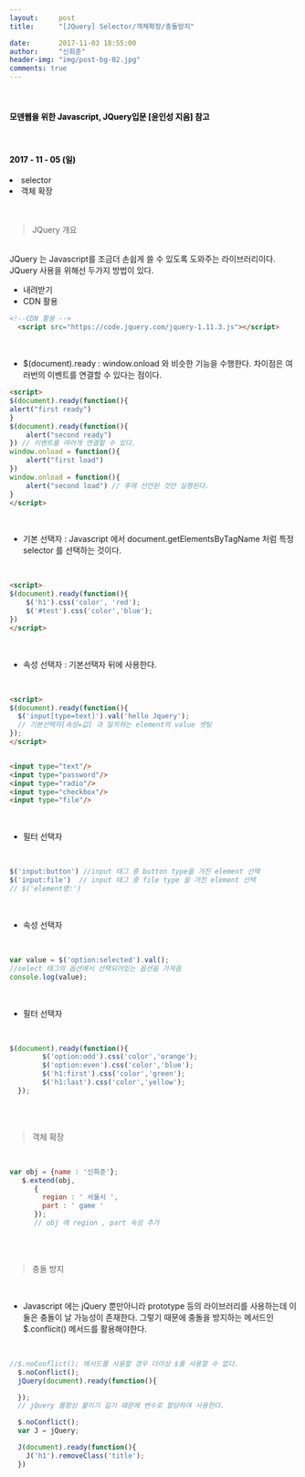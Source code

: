 ```yaml
---
layout:     post
title:      "[JQuery] Selector/객체확장/충돌방지"

date:       2017-11-03 18:55:00
author:     "신희준"
header-img: "img/post-bg-02.jpg"
comments: true
---
```


<meta name="description" content="javascript, javascript 객체, javascript프로토타입, javascript생성자,javascript함수,javascript생성자함수
">
<br>
<H4 style ="font-weight:bold; color:black;"> 모덴웹을 위한 Javascript, JQuery입문 [윤인성 지음] 참고</H4>
<br>
<H4 style ="font-weight:bold; color : black">2017 - 11 - 05 (일)</H4>
<li>selector</li>
<li>객체 확장</li>
<br>
<br>

>JQuery 개요

<br>
JQuery 는 Javascript를 조금더 손쉽게 쓸 수 있도록 도와주는 라이브러리이다.

<br>
JQuery 사용을 위해선 두가지 방법이 있다.

* 내려받기
* CDN 활용

~~~html
<!--CDN 활용 -->
  <script src="https://code.jquery.com/jquery-1.11.3.js"></script>
~~~

<br>


* $(document).ready : window.onload 와 비슷한 기능을 수행한다. 차이점은 여러번의 이벤트를 연결할 수 있다는 점이다.

~~~html
<script>
$(document).ready(function(){
alert("first ready")
}
$(document).ready(function(){
    alert("second ready")
}) // 이벤트를 여러개 연결할 수 있다.
window.onload = function(){
    alert("first load")
})
window.onload = function(){
    alert("second load") // 후에 선언된 것만 실행된다.
}
</script>
~~~

<br>

* 기본 선택자 : Javascript 에서 document.getElementsByTagName 처럼 특정 selector 를 선택하는 것이다.

<br>

~~~html
<script>
$(document).ready(function(){
    $('h1').css('color', 'red');
    $('#test').css('color','blue');
})
</script>
~~~

<br>

* 속성 선택자 : 기본선택자 뒤에 사용한다.

<br>

~~~html
<script>
$(document).ready(function(){
  $('input[type=text]').val('hello Jquery');
  // 기본선택자[속성=값] 과 일치하는 element의 value 셋팅
});
</script>


<input type="text"/>
<input type="password"/>
<input type="radio"/>
<input type="checkbox"/>
<input type="file"/>
~~~

<br>

* 필터 선택자

<br>

~~~javascript
$('input:button') //input 태그 중 button type을 가진 element 선택
$('input:file')  // input 태그 중 file type 을 가진 element 선택
// $('element명:')
~~~

<br>

* 속성 선택자

<br>

~~~javascript
var value = $('option:selected').val();
//select 태그의 옵션에서 선택되어있는 옵션을 가져옴
console.log(value);
~~~

<br>

* 필터 선택자

<br>

~~~javascript
$(document).ready(function(){
        $('option:odd').css('color','orange');
        $('option:even').css('color','blue');
        $('h1:first').css('color','green');
        $('h1:last').css('color','yellow');
  });
~~~

<br><br>

> 객체 확장

<br>

~~~javascript
var obj = {name : '신희준'};
   $.extend(obj,
      {
        region : ' 서울시 ',
        part : ' game '
      });
      // obj 에 region , part 속성 추가
~~~

<br><br>

>충돌 방지

<br>

* Javascript 에는 jQuery 뿐만아니라 prototype 등의 라이브러리를 사용하는데 이 둘은 충돌이 날 가능성이 존재한다. 그렇기 때문에 충돌을 방지하는 메서드인 $.conflicit() 메서드를 활용해야한다.


<br>

~~~javascript
//$.noConflict(); 메서드를 사용할 경우 더이상 $를 사용할 수 없다.
  $.noConflict();
  jQuery(document).ready(function(){

  });
  // jQuery 를항상 붙이기 길기 때문에 변수로 할당하여 사용한다.

  $.noConflict();
  var J = jQuery;

  J(document).ready(function(){
    J('h1').removeClass('title');
  })
~~~
